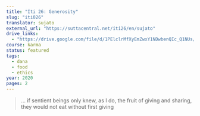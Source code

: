 ```yaml
---
title: "Iti 26: Generosity"
slug: "iti026"
translator: sujato
external_url: "https://suttacentral.net/iti26/en/sujato"
drive_links:
  - "https://drive.google.com/file/d/1PElclrMfXyEmZwxY1NDwbenQIc_Q1NUs/view?usp=drivesdk"
course: karma
status: featured
tags:
  - dana
  - food
  - ethics
year: 2020
pages: 2
---
```


> … if sentient beings only knew, as I do, the fruit of giving and sharing, they would not eat without first giving

<!---->
